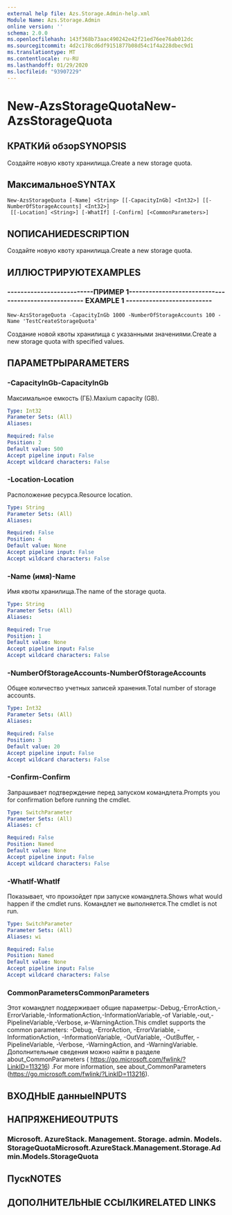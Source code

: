 ```yaml
---
external help file: Azs.Storage.Admin-help.xml
Module Name: Azs.Storage.Admin
online version: ''
schema: 2.0.0
ms.openlocfilehash: 143f368b73aac490242e42f21ed76ee76ab012dc
ms.sourcegitcommit: 4d2c178cd6df9151877b08d54c1f4a228dbec9d1
ms.translationtype: MT
ms.contentlocale: ru-RU
ms.lasthandoff: 01/29/2020
ms.locfileid: "93907229"
---
```

# <span data-ttu-id="57cee-101">New-AzsStorageQuota</span><span class="sxs-lookup"><span data-stu-id="57cee-101">New-AzsStorageQuota</span></span>

## <span data-ttu-id="57cee-102">КРАТКИй обзор</span><span class="sxs-lookup"><span data-stu-id="57cee-102">SYNOPSIS</span></span>
<span data-ttu-id="57cee-103">Создайте новую квоту хранилища.</span><span class="sxs-lookup"><span data-stu-id="57cee-103">Create a new storage quota.</span></span>

## <span data-ttu-id="57cee-104">Максимальное</span><span class="sxs-lookup"><span data-stu-id="57cee-104">SYNTAX</span></span>

```
New-AzsStorageQuota [-Name] <String> [[-CapacityInGb] <Int32>] [[-NumberOfStorageAccounts] <Int32>]
 [[-Location] <String>] [-WhatIf] [-Confirm] [<CommonParameters>]
```

## <span data-ttu-id="57cee-105">NОПИСАНИЕ</span><span class="sxs-lookup"><span data-stu-id="57cee-105">DESCRIPTION</span></span>
<span data-ttu-id="57cee-106">Создайте новую квоту хранилища.</span><span class="sxs-lookup"><span data-stu-id="57cee-106">Create a new storage quota.</span></span>

## <span data-ttu-id="57cee-107">ИЛЛЮСТРИРУЮТ</span><span class="sxs-lookup"><span data-stu-id="57cee-107">EXAMPLES</span></span>

### <span data-ttu-id="57cee-108">--------------------------ПРИМЕР 1--------------------------</span><span class="sxs-lookup"><span data-stu-id="57cee-108">-------------------------- EXAMPLE 1 --------------------------</span></span>
```
New-AzsStorageQuota -CapacityInGb 1000 -NumberOfStorageAccounts 100 -Name 'TestCreateStorageQuota'
```

<span data-ttu-id="57cee-109">Создание новой квоты хранилища с указанными значениями.</span><span class="sxs-lookup"><span data-stu-id="57cee-109">Create a new storage quota with specified values.</span></span>

## <span data-ttu-id="57cee-110">ПАРАМЕТРЫ</span><span class="sxs-lookup"><span data-stu-id="57cee-110">PARAMETERS</span></span>

### <span data-ttu-id="57cee-111">-CapacityInGb</span><span class="sxs-lookup"><span data-stu-id="57cee-111">-CapacityInGb</span></span>
<span data-ttu-id="57cee-112">Максимальное емкость (ГБ).</span><span class="sxs-lookup"><span data-stu-id="57cee-112">Maxium capacity (GB).</span></span>

```yaml
Type: Int32
Parameter Sets: (All)
Aliases: 

Required: False
Position: 2
Default value: 500
Accept pipeline input: False
Accept wildcard characters: False
```

### <span data-ttu-id="57cee-113">-Location</span><span class="sxs-lookup"><span data-stu-id="57cee-113">-Location</span></span>
<span data-ttu-id="57cee-114">Расположение ресурса.</span><span class="sxs-lookup"><span data-stu-id="57cee-114">Resource location.</span></span>

```yaml
Type: String
Parameter Sets: (All)
Aliases: 

Required: False
Position: 4
Default value: None
Accept pipeline input: False
Accept wildcard characters: False
```

### <span data-ttu-id="57cee-115">-Name (имя)</span><span class="sxs-lookup"><span data-stu-id="57cee-115">-Name</span></span>
<span data-ttu-id="57cee-116">Имя квоты хранилища.</span><span class="sxs-lookup"><span data-stu-id="57cee-116">The name of the storage quota.</span></span>

```yaml
Type: String
Parameter Sets: (All)
Aliases: 

Required: True
Position: 1
Default value: None
Accept pipeline input: False
Accept wildcard characters: False
```

### <span data-ttu-id="57cee-117">-NumberOfStorageAccounts</span><span class="sxs-lookup"><span data-stu-id="57cee-117">-NumberOfStorageAccounts</span></span>
<span data-ttu-id="57cee-118">Общее количество учетных записей хранения.</span><span class="sxs-lookup"><span data-stu-id="57cee-118">Total number of storage accounts.</span></span>

```yaml
Type: Int32
Parameter Sets: (All)
Aliases: 

Required: False
Position: 3
Default value: 20
Accept pipeline input: False
Accept wildcard characters: False
```

### <span data-ttu-id="57cee-119">-Confirm</span><span class="sxs-lookup"><span data-stu-id="57cee-119">-Confirm</span></span>
<span data-ttu-id="57cee-120">Запрашивает подтверждение перед запуском командлета.</span><span class="sxs-lookup"><span data-stu-id="57cee-120">Prompts you for confirmation before running the cmdlet.</span></span>

```yaml
Type: SwitchParameter
Parameter Sets: (All)
Aliases: cf

Required: False
Position: Named
Default value: None
Accept pipeline input: False
Accept wildcard characters: False
```

### <span data-ttu-id="57cee-121">-WhatIf</span><span class="sxs-lookup"><span data-stu-id="57cee-121">-WhatIf</span></span>
<span data-ttu-id="57cee-122">Показывает, что произойдет при запуске командлета.</span><span class="sxs-lookup"><span data-stu-id="57cee-122">Shows what would happen if the cmdlet runs.</span></span>
<span data-ttu-id="57cee-123">Командлет не выполняется.</span><span class="sxs-lookup"><span data-stu-id="57cee-123">The cmdlet is not run.</span></span>

```yaml
Type: SwitchParameter
Parameter Sets: (All)
Aliases: wi

Required: False
Position: Named
Default value: None
Accept pipeline input: False
Accept wildcard characters: False
```

### <span data-ttu-id="57cee-124">CommonParameters</span><span class="sxs-lookup"><span data-stu-id="57cee-124">CommonParameters</span></span>
<span data-ttu-id="57cee-125">Этот командлет поддерживает общие параметры:-Debug,-ErrorAction,-ErrorVariable,-InformationAction,-InformationVariable,-of Variable,-out,-PipelineVariable,-Verbose, и-WarningAction.</span><span class="sxs-lookup"><span data-stu-id="57cee-125">This cmdlet supports the common parameters: -Debug, -ErrorAction, -ErrorVariable, -InformationAction, -InformationVariable, -OutVariable, -OutBuffer, -PipelineVariable, -Verbose, -WarningAction, and -WarningVariable.</span></span> <span data-ttu-id="57cee-126">Дополнительные сведения можно найти в разделе about_CommonParameters ( https://go.microsoft.com/fwlink/?LinkID=113216) .</span><span class="sxs-lookup"><span data-stu-id="57cee-126">For more information, see about_CommonParameters (https://go.microsoft.com/fwlink/?LinkID=113216).</span></span>

## <span data-ttu-id="57cee-127">ВХОДНЫЕ данные</span><span class="sxs-lookup"><span data-stu-id="57cee-127">INPUTS</span></span>

## <span data-ttu-id="57cee-128">НАПРЯЖЕНИЕ</span><span class="sxs-lookup"><span data-stu-id="57cee-128">OUTPUTS</span></span>

### <span data-ttu-id="57cee-129">Microsoft. AzureStack. Management. Storage. admin. Models. StorageQuota</span><span class="sxs-lookup"><span data-stu-id="57cee-129">Microsoft.AzureStack.Management.Storage.Admin.Models.StorageQuota</span></span>

## <span data-ttu-id="57cee-130">Пуск</span><span class="sxs-lookup"><span data-stu-id="57cee-130">NOTES</span></span>

## <span data-ttu-id="57cee-131">ДОПОЛНИТЕЛЬНЫЕ ССЫЛКИ</span><span class="sxs-lookup"><span data-stu-id="57cee-131">RELATED LINKS</span></span>

